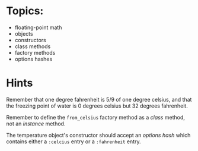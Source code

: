 # Topics:
* floating-point math
* objects
* constructors
* class methods
* factory methods
* options hashes

# Hints

Remember that one degree fahrenheit is 5/9 of one degree celsius, and that the freezing point of water is 0 degrees celsius but 32 degrees fahrenheit.

Remember to define the `from_celsius` factory method as a *class* method, not an *instance* method.

The temperature object's constructor should accept an *options hash* which contains either a `:celcius` entry or a `:fahrenheit` entry.



